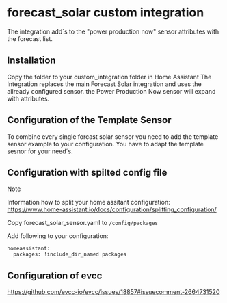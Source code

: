 # forecast_solar custom integration

The integration add´s to the "power production now" sensor attributes with the forecast list.

## Installation
Copy the folder to your custom_integration folder in Home Assistant
The Integration replaces the main Forecast Solar integration and uses the allready configured sensor. 
the Power Production Now sensor will expand with attributes.

## Configuration of the Template Sensor
To combine every single forcast solar sensor you need to add the template sensor example to your configuration.
You have to adapt the template sesnor for your need´s.

## Configuration with spilted config file

>[!NOTE]
>Information how to split your home assitant configuration:
>https://www.home-assistant.io/docs/configuration/splitting_configuration/
>
Copy forecast_solar_sensor.yaml to `/config/packages`

Add following to your configuration:
```
homeassistant:
  packages: !include_dir_named packages
```
## Configuration of evcc
https://github.com/evcc-io/evcc/issues/18857#issuecomment-2664731520
